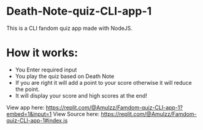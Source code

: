 # Death-Note-quiz-CLI-app-1
This is a CLI fandom quiz app made with NodeJS.
# How it works: 
* You Enter required input 
* You play the quiz based on Death Note
* If you are right it will add a point to your score otherwise it will reduce the point.
* It will display your score and high scores at the end!

View app here: https://replit.com/@Amulzz/Famdom-quiz-CLI-app-1?embed=1&input=1
View Source here: https://replit.com/@Amulzz/Famdom-quiz-CLI-app-1#index.js

